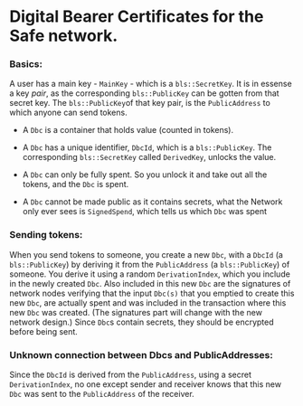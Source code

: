 # Digital Bearer Certificates for the Safe network.

### Basics:
A user has a main key - `MainKey` - which is a `bls::SecretKey`.
It is in essense a key _pair_, as the corresponding `bls::PublicKey` can be gotten from that secret key.
The `bls::PublicKey`of that key pair, is the `PublicAddress` to which anyone can send tokens.

- A `Dbc` is a container that holds value (counted in tokens).

- A `Dbc` has a unique identifier, `DbcId`, which is a `bls::PublicKey`.
The corresponding `bls::SecretKey` called `DerivedKey`, unlocks the value.

- A `Dbc` can only be fully spent. So you unlock it and take out all the tokens, and the `Dbc` is spent.

- A `Dbc` cannot be made public as it contains secrets, what the Network only ever sees is `SignedSpend`, which tells us which `Dbc` was spent

### Sending tokens:
When you send tokens to someone, you create a new `Dbc`, with a `DbcId` (a `bls::PublicKey`) by deriving it from the `PublicAddress` (a `bls::PublicKey`) of someone. You derive it using a random `DerivationIndex`, which you include in the newly created `Dbc`.
Also included in this new `Dbc` are the signatures of network nodes verifying that the input `Dbc(s)` that you emptied to create this new `Dbc`, are actually spent and was included in the transaction where this new `Dbc` was created. (The signatures part will change with the new network design.)
Since `Dbc`s contain secrets, they should be encrypted before being sent. 

### Unknown connection between Dbcs and PublicAddresses:
Since the `DbcId` is derived from the `PublicAddress`, using a secret `DerivationIndex`, no one except sender and receiver knows that this new `Dbc` was sent to the `PublicAddress` of the receiver.
